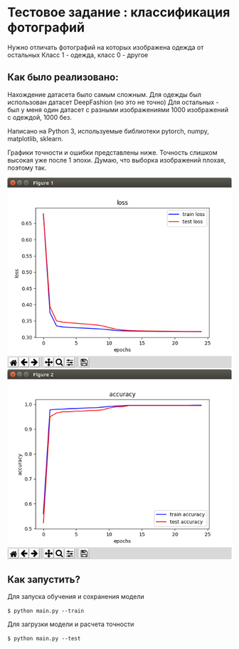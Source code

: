 Тестовое задание : классификация фотографий
===

Нужно отличать фотографий на которых изображена одежда от остальных
Класс 1 - одежда, класс 0 - другое

Как было реализовано:
---

Нахождение датасета было самым сложным. Для одежды был использован датасет DeepFashion (но это не точно)
Для остальных - был у меня один датасет с разными изображениями
1000 изображений с одеждой, 1000 без.

Написано на Python 3, используемые библиотеки pytorch, numpy, matplotlib, sklearn.

Графики точности и ошибки представлены ниже. Точность слишком высокая уже после 1 эпохи. Думаю, что выборка изображений плохая, поэтому так.

![loss](readme_images/loss.png)
![accuracy](readme_images/accuracy.png)

Как запустить?
---

Для запуска обучения и сохранения модели

`$ python main.py --train`

Для загрузки модели и расчета точности

`$ python main.py --test`

